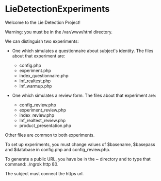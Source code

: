# LieDetectionExperiments

Welcome to the Lie Detection Project!

Warning: you must be in the /var/www/html directory.

We can distinguish two experiments:

 - One which simulates a questionnaire about subject's identity. The files about that experiment are:
   - config.php
   - experiment.php
   - index_questionnaire.php
   - Inf_realtest.php
   - Inf_warmup.php

 - One which simulates a review form. The files about that experiment are:
   - config_review.php
   - experiment_review.php
   - index_review.php
   - Inf_realtest_review.php
   - product_presentation.php

Other files are common to both experiments.

To set up experiments, you must change values of $basename, $basepass and $database in config.php and config_review.php.

To generate a public URL, you have be in the ~ directory and to type that command: ./ngrok http 80.

The subject must connect the https url.
